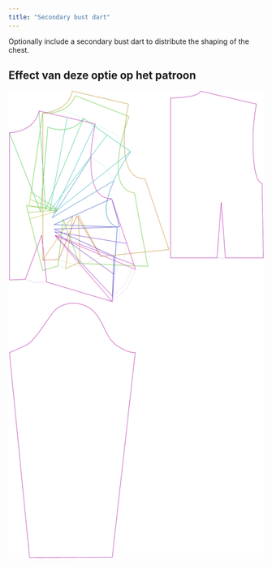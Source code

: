 ```yaml
---
title: "Secondary bust dart"
---
```


Optionally include a secondary bust dart to distribute the shaping of the chest.

## Effect van deze optie op het patroon

![This image shows the effect of this option by superimposing several variants that have a different value for this option](breanna_secondarybustdart_sample.svg "Effect of this option on the pattern")

